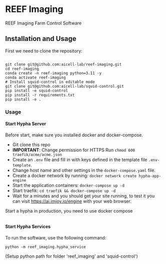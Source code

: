 # REEF Imaging

REEF Imaging Farm Control Software

## Installation and Usage

First we need to clone the repository:
```

git clone git@github.com:aicell-lab/reef-imaging.git
cd reef-imaging
conda create -n reef-imaging python=3.11 -y
conda activate reef-imaging
# Install squid-control in editable mode
git clone git@github.com:aicell-lab/squid-control.git
pip install -e squid-control
pip install -r requirements.txt
pip install -e .
```

### Usage

#### Start Hypha Server

Before start, make sure you installed docker and docker-compose.

 * Git clone this repo 
 * **IMPORTANT**: Change permission for HTTPS
   Run `chmod 600 traefik/acme/acme.json`
 * Create an `.env` file and fill in with keys defined in the template file `.env-template`. 
 * Change host name and other settings in the `docker-compose.yaml` file.
 * Create a docker network by running: `docker network create hypha-app-engine`
 * Start the application containers: `docker-compose up -d`
 * Start traefik: `cd traefik && docker-compose up -d`
 * Wait for a minutes and you should get your site running, to test it you can visit https://ai.imjoy.io/engine with your web browser.
  

Start a hypha in production, you need to use docker compose
```

```
#### Start Hypha Services

To run the software, use the following command:
```
python -m reef_imaging.hypha_service

```
(Setup python path for folder 'reef_imaging' and 'squid-control')